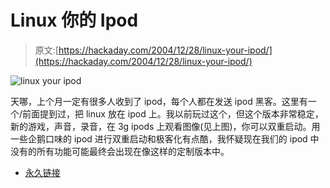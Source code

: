 # Linux 你的 Ipod

> 原文:[https://hackaday.com/2004/12/28/linux-your-ipod/](https://hackaday.com/2004/12/28/linux-your-ipod/)

![linux your ipod](img/efb4f48b74b8d77562d43ff6cb3b40e8.png)

天哪，上个月一定有很多人收到了 ipod，每个人都在发送 ipod 黑客。这里有一个/前面提到过，把 linux 放在 ipod 上。我以前玩过这个，但这个版本非常稳定，新的游戏，声音，录音，在 3g ipods 上观看图像(见上图)，你可以双重启动。用一些企鹅口味的 ipod 进行双重启动和极客化有点酷，我怀疑现在我们的 ipod 中没有的所有功能可能最终会出现在像这样的定制版本中。

*   [永久链接](http://www.xlr8yourmac.com/feedback/linux_on_ipod/Linux_on_ipod_review.html)